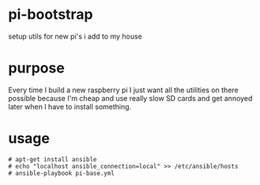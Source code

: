 # pi-bootstrap
setup utils for new pi's i add to my house

# purpose
Every time I build a new raspberry pi I just want all the utilities on there possible
because I'm cheap and use really slow SD cards and get annoyed later when I have to install something.

# usage
```
# apt-get install ansible
# echo "localhost ansible_connection=local" >> /etc/ansible/hosts
# ansible-playbook pi-base.yml
```
